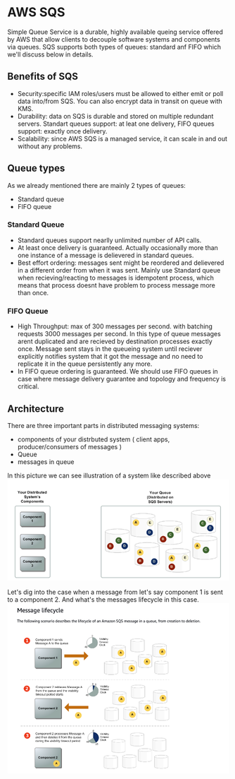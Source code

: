 # AWS SQS
Simple Queue Service is a durable, highly available queing service offered by AWS that allow clients to decouple software systems and components via queues.
SQS supports both types of queues: standard anf FIFO which we'll discuss below in details.

## Benefits of SQS
- Security:specific IAM roles/users must be allowed to either emit or poll data into/from SQS. You can also encrypt data in transit on queue with KMS.
- Durability: data on SQS is durable and stored on multiple redundant servers. Standart queues support: at leat one delivery, FIFO queues support: exactly once delivery.
- Scalability: since AWS SQS is a managed service, it can scale in and out without any problems.

## Queue types
As we already mentioned there are mainly 2 types of queues:
- Standard queue
- FIFO queue

### Standard Queue
- Standard queues support nearlly unlimited number of API calls.
- At least once delivery is guaranteed. Actually occasionally more than one instance of a message is delievered in standard queues.
- Best effort ordering: messages sent might be reordered and delievered in a different order from when it was sent.
Mainly use Standard queue when recieving/reacting to messages is idempotent process, which means that process doesnt have problem to process message more than once.

### FIFO Queue
- High Throughput: max of 300 messages per second. with batching requests 3000 messages per second. In this type of queue messages arent duplicated and are recieved by destination processes
exactly once. Message sent stays in the queueing system until reciever explicitly notifies system that it got the message and no need to replicate it in the queue persistently any more.
- In FIFO queue ordering is guaranteed.
We should use FIFO queues in case where message delivery guarantee and topology and frequency is critical.

## Architecture
There are three important parts in distributed messaging systems:
- components of your distrbuted system ( client apps, producer/consumers of messages )
- Queue
- messages in queue

In this picture we can see illustration of a system like described above
![./queue-1.png](./queue-1.png)

Let's dig into the case when a message from let's say component 1 is sent to a component 2. And what's the messages lifecycle in this case.
![/queue-2.png](./queue-2.png)
